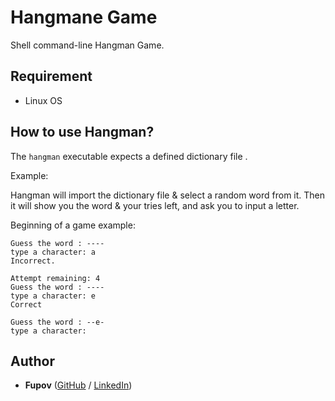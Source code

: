 # Hangmane Game
Shell command-line Hangman Game.

## Requirement

- Linux OS

## How to use Hangman?

The `hangman` executable expects a defined dictionary file .

Example:

Hangman will import the dictionary file & select a random word from it. Then it will show you the word & your tries left, and ask you to input a letter.

Beginning of a game example:

```
Guess the word : ----
type a character: a
Incorrect.

Attempt remaining: 4
Guess the word : ----
type a character: e
Correct

Guess the word : --e-
type a character:
```

## Author
* **Fupov** ([GitHub](https://github.com/Fupov/) / [LinkedIn](https://www.linkedin.com/in/tchich-aymane/))

